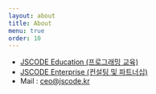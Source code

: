 ```yaml
---
layout: about
title: About
menu: true
order: 10
---
```

- [JSCODE Education (프로그래밍 교육)]("https://jaeseongdev.notion.site/JSCODE-6367829d186d4f9ea9c4bb9b0b7685e1")
- [JSCODE Enterprise (컨설팅 및 파트너십)]("https://enterprise.jscode.kr)
- Mail : [ceo@jscode.kr](ceo@jscode.kr)


<!-- ```Everything is in the Data``` 라고 믿고 있습니다. 데이터에 대한 이야기하는 것을 좋아하고 여러 분야를 넘나들며 데이터를 바라보고 싶습니다. 대학 전공은 경영학이며, 3학년까진 광고(특히 디자인)에 관심을 갖고 공부했습니다. 미디어 플래너 일을 하면서 데이터에 대한 호기심이 증폭되었습니다. 그 이후 공기업에서 계약직으로 1년간 근무한 후, 공기업보다 활기 넘치는 일을 하고싶어, 지인과 함께 창업을 했습니다. 2015년에 [와디즈](https://www.wadiz.kr/web/campaign/detail/698)에서 크라우드펀딩을 받은 경험이 있고, 이 당시엔 운영 및 회계 업무를 주로 했습니다. 그러던 도중, 조금 더 스페셜리스트가 되고싶단 생각에 빅데이터 동아리에 가입해 활동했습니다. 동아리가 끝난 후, 제 기본 실력이 부족하다고 느껴 패스트캠퍼스 데이터사이언스 스쿨 과정을 수강했습니다. 이 과정 수강한 후, 혼자 공부할 수 있는 능력이 생겨 현재는 Machine Learning Engineer가 되기 위해 매일 필요한 내용들을 공부하고, 코딩하고 있습니다. 종종 ```Kaggle```에 참여해 등수 올리는 재미를 느끼고 있습니다.  

처음 시작한 언어는 ```Python```이며, 데이터 엔지니어링 업무를 위해 Google Cloud의 ```BigQuery```, ```Dataflow```, ```Apache Beam```을 주로 사용하고 있습니다. 2018년부터  ```Scala```를 좋아하고 있고, ```Apache Spark```, ```Apache Kafka``` 등을 공부하고 있습니다. 데이터 엔지니어링의 매력을 더욱 느끼고 있습니다.  

좋아하는 딥러닝 프레임워크는 ```PyTorch```였으나 최근에 Tensorflow 2.0이 나온 후엔 '프레임워크는 도구일 뿐 필요한 경우에 적절하게 사용하면 된다' 생각을 하고 있습니다.


머신러닝/딥러닝을 프러덕션에 적용하는 업무를 하며 MLOps에 대한 관심이 많아졌고, 이 부분으로 더 공부하고 있습니다. 관련해서 [MLOps KR](https://www.facebook.com/groups/MLOpsKR/)이란 커뮤니티를 만들었습니다. 프로필을 작성하는 시간 기준으로 제일 흥미있는 분야는 MLOps입니다 :)


머신러닝이 아닌 Mathematical problem으로 문제를 풀기도 합니다(Linear Programming, Constraint Programming 등) 

결국 머신러닝이나 딥러닝, 최적화 알고리즘, 데이터 엔지니어링 모두 **문제를 풀기 위한 다양한 방법들**이라 생각합니다. 가장 중요한 것은 **"문제 정의"** 능력이라 생각하고, 문제를 잘 정의한 후 문제에 적절한 도구를 사용하면 되기 때문에 특정 도구에 저를 가두지 않고 끊임없이 배우고 성장하려 합니다 :)

쏘카에서 팀장 역할을 하며 팀원들의 **동기부여**를 어떻게 더 잘 줄수 있는지, 팀원들을 **어떻게 성장**시킬지 등을 고민하며 교육 및 상담 등을 하고 있습니다. 이 부분은 여태 경험해보지 못한 새로운 분야지만 누군가의 성장을 지켜보는 일도 꽤 보람차다고 느끼기 때문에 다양한 방식으로 시도하고 있습니다(예시 : [팀원 성장시키기 : 발표 컨설팅](https://zzsza.github.io/diary/2019/10/20/helping-presentation/)) -->




<!-- ## 경력
자세한 내용이 궁금하시면 제게 따로 연락주세요 :)

|          	| 기간          	| 담당 업무                                                                                                                      	|
|:----------:	 |:---------------:|--------------------------------------------------------------------------------------------------------------------------------	|
| 쏘카 | 2018.9 - 현재 | 데이터 그룹 <br> 모빌리티의 다양한 문제를 풀기 위해 데이터 분석 <br> 머신러닝 / 데이터 엔지니어링 수행 <br> 팀원의 성장을 부스팅시키는 역할 <br> 팀원 면담 및 데이터 문화 형성 |
| 레트리카 |2017.2 - 2018.4 	| 데이터 분석 <br> 데이터 이벤트 설계 <br> 데이터 이벤트 QA <br> 주요 지표 Report 자동화 <br> BigQuery와 Dataflow를 사용한 데이터 엔지니어링 <br> Airflow를 사용한 데이터 파이프라인 생성 및 관리 <br> 데이터 대시보드 생성 및 관리(Tableau, Superset) <br> 딥러닝 모델을 통한 야한 사진 Auto Block 	| -->


<!-- ## 운영하고 있는 커뮤니티
- [글또](https://www.facebook.com/groups/375431516259701/)
	- 글쓰는 또라이가 세상을 바꾼다! 글쓰는 개발자 모임
	- 예치금(10만원)을 걷고 2주에 글 1개씩 작성. 미작성시 만원 차감
- [Google BigQuery Users](https://www.facebook.com/groups/bigquery/)
	- Google Cloud Platform의 BigQuery에 대해 이야기 나누는 커뮤니티
- [MLOps KR](https://www.facebook.com/groups/MLOpsKR/)
	- Machine Learning Ops에 대해 다루는 커뮤니티 -->

	
<!-- ## 프로젝트

| 프로젝트명 	| 기간 	|  역할 	| 설명 	|
|-----------------------------------------|-------------|----------------------------|---------------------------------------------------	|
| [네이버 AI 해커톤 2018](https://github.com/naver/ai-hackathon-2018) | 2018.4 | 모델링<br>Feature Engineering | 네이버 지식iN 질문 유사도 예측<br>최종 등수 : **9등** / 40팀
| [Zillow's Home Value 예측](https://www.kaggle.com/c/zillow-prize-1) 	| 2017.9 - 11 	|  모델링<br>데이터 엔지니어링 	| Kaggle 대회 <br>  최종 등수 : **81등** / 3779팀 	|
| [Santander Product 추천](https://www.kaggle.com/c/santander-product-recommendation) 	| 2016.12 	| 분석<br>모델링 	| Kaggle 대회 <br> 최종 등수 : **603등** / 1784팀 	|
| Github 유저 추천 시스템 	| 2016.7 	| 분석<br>모델링 	| Word2Vec을 활용한<br>Github 유저 추천 시스템 	|
| 맥주 추천 시스템 	| 2015.6 - 12 	| 기획/디자인<br>데이터 크롤링 	| Collaborative Filtering을 <br>활용한 맥주 추천 시스템 	| -->

<!-- ## 발표
- [Google Cloud Summit SEOUL 2019 - 고객 패널과 함께 알아보는 Google Cloud Platform](https://inthecloud.withgoogle.com/summit-sel-19/home.html?summit=globalpage) (19.11.06)
- [Data Science is a Team Sport : TF에서 팀 빌딩까지 9개월의 기록 - 성장하는 조직을 만드는 여정](https://www.slideshare.net/zzsza/tf-9-160560910) (19.08.03)
- [DEVGROUND : Mobility X Data - 모빌리티 산업의 도전 과제](https://www.slideshare.net/zzsza/mobility-x-data) (19.06.27)
- [Write The Docs 서울 2019 : 글쓰는 개발자 모임, 글또](https://www.slideshare.net/zzsza/ss-137831892) (19.03.23)
- [Daily 만년 Junior들의 이야기 - 델리만주 : 데이터 사이언스 입문](https://www.slideshare.net/zzsza/intro-102870757)(19.02.16)
- [데이터야놀자 Ignite Talk : 사회인의 휴학, Gap Year 이야기](https://www.slideshare.net/zzsza/gap-year-119998766)(18.10.19)
- 숙명여대 취업캠프 특강(18.06.26)
- [백수들의 Conference : 개발자를 위한 (블로그) 글쓰기 intro](https://www.slideshare.net/zzsza/intro-102870757)(18.06.24)
- 인하대 Data Science 특강(18.05.03)
- [Little Big Data, 다양한 사람들의 데이터 사이언스 이야기 : 바닥부터 시작하는 데이터 인프라](https://www.slideshare.net/zzsza/little-big-data-1)(18.04.21)
- [OKKY 4월 세미나 : Data Science. Intro](https://www.slideshare.net/zzsza/data-science-intro)(18.04.05)
- 중앙대 IT 취업특강(18.03.13)
- 리드미 대학생 멘토링(18.02.20)
- 패스트캠퍼스 스쿨 홈커밍 데이(18.01.20) -->

<!-- ## 작성 문서
- [I Want to study Data Science](https://github.com/Team-Neighborhood/I-want-to-study-Data-Science/wiki) : Data Science 전반에 대해 정리한 Wiki
- [팀원 성장시키기 : 발표 컨설팅](https://zzsza.github.io/diary/2019/10/20/helping-presentation/)
- [TF에서 팀 빌딩까지 9개월의 기록 : 성장하는 조직을 만드는 여정](https://www.slideshare.net/zzsza/tf-9-160560910)
- [MOBILITY X DATA : 모빌리티 산업의 도전 과제](https://www.slideshare.net/zzsza/mobility-x-data)
- [BigQuery의 모든 것(기획자, 마케터, 신입 데이터 분석가를 위한) 입문편](https://www.slideshare.net/zzsza/bigquery-147073606)
- [마이크로 소프트웨어 396호 : 개발자 글쓰기 모임, 글또](http://www.yes24.com/Product/Goods/72176082)
- [개발자를 위한 (블로그) 글쓰기 intro](https://www.slideshare.net/zzsza/intro-102870757)
- [Data Science. Intro](https://www.slideshare.net/zzsza/data-science-intro)
- [바닥부터 시작하는 데이터 인프라](https://www.slideshare.net/zzsza/little-big-data-1)
- [2017년 회고, 2018년 계획](https://zzsza.github.io/diary/2017/12/30/2017-retrospect/)
- [BigQuery Tutorial](https://github.com/zzsza/bigquery-tutorial)  
- [Datascience Interview Questions](https://github.com/zzsza/Datascience-Interview-Questions)
- [구름 이야기(GCP 사례)](https://www.slideshare.net/zzsza/feat-gcp-gcp-86347239)  
- [Kaggle knowhow](https://github.com/zzsza/Kaggle-knowhow)
- [10분만에 익히는 jupyter notebook](https://www.slideshare.net/zzsza/10-jupyter-notebook)  
- [사회인의 휴학, Gap Year 이야기](https://www.slideshare.net/zzsza/gap-year-119998766) -->

<!-- ## 기타
- Edwith [Data science from MIT](https://www.edwith.org/datascience) 퍼블리싱
- 패스트캠퍼스 [데이터 엔지니어링 Extension SCHOOL](http://school.fastcampus.co.kr/data_des/) 1기 2학기(Scala, Spark Part) 조교
- 패스트캠퍼스 [PyTorch로 시작하는 딥러닝 입문 CAMP](http://www.fastcampus.co.kr/data_camp_pytorch/) 3기 실습 조교
- 제이펍 베타리더스 6기
- [스타트업, 식사는 하셨습니까?](https://www.facebook.com/groups/795777620529967/) 페이스북 그룹 2기 운영진(에디터)
- [달다 쓰다, 또 하나의 게양](https://www.wadiz.kr/web/campaign/detail/698) 크라우드 펀딩 성공 -->

